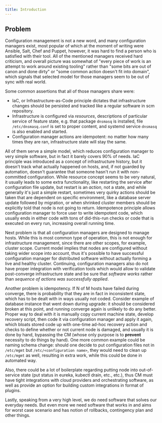 ```yaml
---
title: Introduction
---
```


## Problem

Configuration management is not a new word, and many configuration 
managers exist, most popular of which at the moment of writing were
Ansible, Salt, Chef and Puppet, however, it was hard to find a person 
who is satisfied with their tool. All of the mentioned managers received
hard criticism, and overall picture was somewhat of "every piece of work
is an attempt to work around existing tooling" rather than "some bits
are out of canon and done dirty" or "some common action doesn't fit into 
domain", which signals that selected model for those managers seem to be
out of sync with real world.

Some common assertions that all of those managers share were:

- IaC, or Infrastructure-as-Code principle dictates that infrastructure
changes should be persisted and tracked like a regular software in scm
repository.
- Infrastructure is configured via *resources*, descriptions of 
particular service of feature state, e.g. that package `dnsmasq` is
installed, file `/etc/dnsmasq.conf` is set to proper content, and 
systemd service `dnsmasq` is also enabled and started.
- Configuration manager actions are idempotent: no matter how many
times they are ran, infrastructure state will stay the same.

All of them serve a simple model, which reduces configuration manager
to very simple software, but in fact it barely covers 90% of needs. IaC
principle was introduced as a concept of infrastructure history, but it
doesn't track what actually happened on hosts, and, if not guarded by
automation, doesn't guarantee that someone hasn't run it with 
non-committed configuration. While resource concept seems to be very 
natural, it usually leads to some extra functionality, like restarting
the service after configuration file update, but restart is an _action_,
not a state, and while generally it's just a simple restart, 
sometimes very quirky actions should be taken that are dependent on 
specific environment, like a database server update followed by 
migration, or when shrinked cluster members should be explicitly told 
that node is not going to return. Idempotence principle allows 
configuration manager to force user to write idempotent code, which 
usually ends in either code with tons of did-this-run checks or code 
that is executed on every run, increasing overall running time.

Next problem is that all configuration managers are designed to 
manage hosts. While this is most common type of operation, this is not 
enough for infrastructure management, since there are other scopes, for
example, cluster scope. Current model implies that nodes are configured
without taking wider scope into account, thus it's possible to have 
successful configuration manager for distributed software without 
actually forming a live and healthy cluster. Continuing, configuration
managers also do not have proper integration with verification tools 
which would allow to validate post-converge infrastructure state and be
sure that _software works_ rather than _sequence of actions was 
successfully applied_.

Another problem is idempotency. If N of M hosts have failed during 
converge, there is probability that they are in fact in inconsistent 
state, which has to be dealt with in ways usually not coded. Consider 
example of database instance that went down during upgrade: it should be
considered broken at this point, and running converge again is unlikely
to do any better. Proper way to deal with it is manually copy current 
machine state, develop recovery script, then code it via configuration
manager and apply it again, which bloats stored code up with one-time 
ad-hoc recovery action and checks to define whether or not current node
is damaged, and usually it is done by hand, bypassing the CM (whose only
purpose is to __prevent__ necessity to do things by hand). One more 
common example could be naming schema change: should one decide to put 
configuration files not in `/etc/mgmt` but `/etc/<configuration name>`,
they would need to clean up `/etc/mgmt` as well, resulting in extra 
work, while this could be done in automated way.

Also, there could be a lot of boilerplate regarding putting node into
out-of-service state (put status in eureka, kubectl drain, etc., etc.),
thus CM must have tight integrations with cloud providers and
orchestrating software, as well as provide an option for building custom
integrations in format of plugins.

Lastly, speaking from a very high level, we do need software that solves
our everyday needs. But even more we need software that works in and 
aims for worst case scenario and has notion of rollbacks, contingency 
plan and other things.
